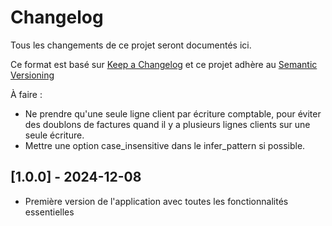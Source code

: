# Changelog
Tous les changements de ce projet seront documentés ici.

Ce format est basé sur [Keep a Changelog](https://keepachangelog.com/fr/1.0.0/)
et ce projet adhère au [Semantic Versioning](https://semver.org/spec/v2.0.0.html)

À faire : 
- Ne prendre qu'une seule ligne client par écriture comptable, pour éviter des doublons de factures quand il y a plusieurs lignes clients sur une seule écriture.
- Mettre une option case_insensitive dans le infer_pattern si possible.

## [1.0.0] - 2024-12-08
- Première version de l'application avec toutes les fonctionnalités essentielles

